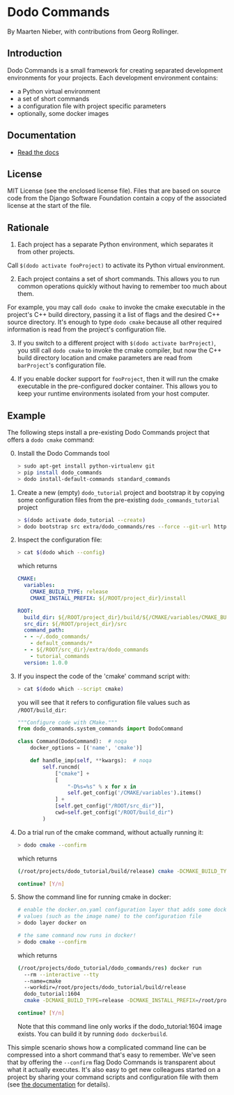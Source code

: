 # Dodo Commands

By Maarten Nieber, with contributions from Georg Rollinger.

## Introduction

Dodo Commands is a small framework for creating separated development environments for your projects. Each development environment contains:

- a Python virtual environment
- a set of short commands
- a configuration file with project specific parameters
- optionally, some docker images

## Documentation

- [Read the docs](http://dodo-commands.readthedocs.io/en/latest/?)

## License

MIT License (see the enclosed license file). Files that are based on source code from the Django Software Foundation contain a copy of the associated license at the start of the file.

## Rationale

1. Each project has a separate Python environment, which separates it from other projects.

Call `$(dodo activate fooProject)` to activate its Python virtual environment.

2. Each project contains a set of short commands. This allows you to run common operations quickly without having to remember too much about them.

For example, you may call `dodo cmake` to invoke the cmake executable in the project's C++ build directory, passing it a list of flags and the desired C++ source directory. It's enough to type `dodo cmake` because all other required information is read from the project's configuration file.

3. If you switch to a different project with `$(dodo activate barProject)`, you still call `dodo cmake` to invoke the cmake compiler, but now the C++ build directory location and cmake parameters are read from `barProject`'s configuration file.

4. If you enable docker support for `fooProject`, then it will run the cmake executable in the pre-configured docker container. This allows you to keep your runtime environments isolated from your host computer.

## Example

The following steps install a pre-existing Dodo Commands project that offers a `dodo cmake` command:

0. Install the Dodo Commands tool
    ```bash
    > sudo apt-get install python-virtualenv git
    > pip install dodo_commands
    > dodo install-default-commands standard_commands
    ```

1. Create a new (empty) `dodo_tutorial` project and bootstrap it by copying some configuration files from the pre-existing `dodo_commands_tutorial` project

    ```bash
    > $(dodo activate dodo_tutorial --create)
    > dodo bootstrap src extra/dodo_commands/res --force --git-url https://github.com/mnieber/dodo_commands_tutorial.git
    ```

2. Inspect the configuration file:

    ```bash
    > cat $(dodo which --config)
    ```

    which returns

    ```yaml
    CMAKE:
      variables:
        CMAKE_BUILD_TYPE: release
        CMAKE_INSTALL_PREFIX: ${/ROOT/project_dir}/install

    ROOT:
      build_dir: ${/ROOT/project_dir}/build/${/CMAKE/variables/CMAKE_BUILD_TYPE}
      src_dir: ${/ROOT/project_dir}/src
      command_path:
      - - ~/.dodo_commands/
        - default_commands/*
      - - ${/ROOT/src_dir}/extra/dodo_commands
        - tutorial_commands
      version: 1.0.0
    ```

3. If you inspect the code of the 'cmake' command script with:

    ```bash
    > cat $(dodo which --script cmake)
    ```

    you will see that it refers to configuration file values such as `/ROOT/build_dir`:

    ```python
    """Configure code with CMake."""
    from dodo_commands.system_commands import DodoCommand

    class Command(DodoCommand):  # noqa
        docker_options = [('name', 'cmake')]

        def handle_imp(self, **kwargs):  # noqa
            self.runcmd(
                ["cmake"] +
                [
                    "-D%s=%s" % x for x in
                    self.get_config('/CMAKE/variables').items()
                ] +
                [self.get_config("/ROOT/src_dir")],
                cwd=self.get_config("/ROOT/build_dir")
            )
    ```

4. Do a trial run of the cmake command, without actually running it:

    ```bash
    > dodo cmake --confirm
    ```

    which returns

    ```bash
    (/root/projects/dodo_tutorial/build/release) cmake -DCMAKE_BUILD_TYPE=release -DCMAKE_INSTALL_PREFIX=/root/projects/dodo_tutorial/install /root/projects/dodo_tutorial/src

    continue? [Y/n]
    ```

5. Show the command line for running cmake in docker:

    ```bash
    # enable the docker.on.yaml configuration layer that adds some docker specific
    # values (such as the image name) to the configuration file
    > dodo layer docker on

    # the same command now runs in docker!
    > dodo cmake --confirm
    ```

    which returns

    ```bash
    (/root/projects/dodo_tutorial/dodo_commands/res) docker run
      --rm --interactive --tty
      --name=cmake
      --workdir=/root/projects/dodo_tutorial/build/release
      dodo_tutorial:1604
      cmake -DCMAKE_BUILD_TYPE=release -DCMAKE_INSTALL_PREFIX=/root/projects/dodo_tutorial/install /root/projects/dodo_tutorial/src

    continue? [Y/n]
    ```

    Note that this command line only works if the dodo_tutorial:1604 image exists. You can build it by running `dodo dockerbuild`.


This simple scenario shows how a complicated command line can be compressed into a short command that's easy to remember. We've seen that by offering the `--confirm` flag Dodo Commands is transparent about what it actually executes. It's also easy to get new colleagues started on a project by sharing your command scripts and configuration file with them (see [the documentation](http://dodo-commands.readthedocs.io/en/latest/sharing-projects.html) for details).
